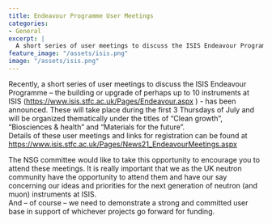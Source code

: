 ```yaml
---
title: Endeavour Programme User Meetings
categories:
- General
excerpt: |
  A short series of user meetings to discuss the ISIS Endeavour Programme
feature_image: "/assets/isis.png"
image: "/assets/isis.png"
---
```


Recently, a short series of user meetings to discuss the ISIS Endeavour Programme – the building or upgrade of perhaps up to 10 instruments at ISIS (https://www.isis.stfc.ac.uk/Pages/Endeavour.aspx ) - has been announced.
These will take place during the first 3 Thursdays of July and will be organized thematically under the titles of “Clean growth”, “Biosciences & health” and “Materials for the future”.  
Details of these user meetings and links for registration can be found at https://www.isis.stfc.ac.uk/Pages/News21_EndeavourMeetings.aspx
  
The NSG committee would like to take this opportunity to encourage you to attend these meetings.
It is really important that we as the UK neutron community have the opportunity to attend them and have our say concerning our ideas and priorities for the next generation of neutron (and muon) instruments at ISIS.  
And – of course – we need to demonstrate a strong and committed user base in support of whichever projects go forward for funding.
